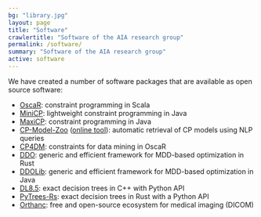 ```yaml
---
bg: "library.jpg"
layout: page
title: "Software"
crawlertitle: "Software of the AIA research group"
permalink: /software/
summary: "Software of the AIA research group"
active: software
---
```


We have created a number of software packages that are available as open source software:

* [OscaR](https://bitbucket.org/oscarlib/oscar/wiki/Home): constraint programming in Scala
* [MiniCP](http://www.minicp.org): lightweight constraint programming in Java
* [MaxiCP](http://www.maxicp.org/): constraint programming in Java
* [CP-Model-Zoo](https://github.com/crespina/LLM4CP) ([online tool](https://cp-model-zoo.info.ucl.ac.be/)): automatic retrieval of CP models using NLP queries
* [CP4DM](https://sites.uclouvain.be/cp4dm/): constraints for data mining in OscaR
* [DDO](https://github.com/xgillard/ddo): generic and efficient framework for MDD-based optimization in Rust
* [DDOLib](https://github.com/DDOLIB-CETIC-UCL/DDOLib): generic and efficient framework for MDD-based optimization in Java
* [DL8.5](https://github.com/aia-uclouvain/pydl8.5): exact decision trees in C++ with Python API
* [PyTrees-Rs](https://github.com/haroldks/pytrees-rs): exact decision trees in Rust with a Python API
* [Orthanc](https://www.orthanc-server.com/): free and open-source ecosystem for medical imaging (DICOM)



